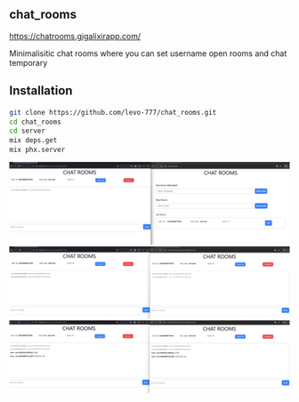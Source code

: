 ## chat_rooms

https://chatrooms.gigalixirapp.com/

Minimalisitic chat rooms where you can set username open rooms and chat temporary

## Installation

```bash
git clone https://github.com/levo-777/chat_rooms.git
cd chat_rooms
cd server
mix deps.get
mix phx.server
```

![chat_rooms](chat_rooms_1.png)
![chat_rooms](chat_rooms_2.png)
![chat_rooms](chat_rooms_3.png)
